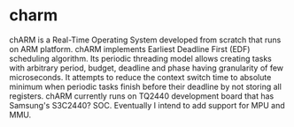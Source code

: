 charm
=====

chARM is a Real-Time Operating System developed from scratch that runs on ARM platform. chARM implements Earliest Deadline First (EDF) scheduling algorithm. Its periodic threading model allows creating tasks with arbitrary period, budget, deadline and phase having granularity of few microseconds. It attempts to reduce the context switch time to absolute minimum when periodic tasks finish before their deadline by not storing all registers. chARM currently runs on TQ2440 development board that has Samsung's S3C2440? SOC. Eventually I intend to add support for MPU and MMU.